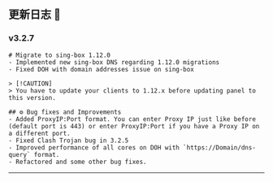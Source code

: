 
## 更新日志 📝
### v3.2.7
    # Migrate to sing-box 1.12.0
    - Implemented new sing-box DNS regarding 1.12.0 migrations
    - Fixed DOH with domain addresses issue on sing-box
    
    > [!CAUTION]
    > You have to update your clients to 1.12.x before updating panel to this version.
    
    ## ⚙️ Bug fixes and Improvements
    - Added ProxyIP:Port format. You can enter Proxy IP just like before (default port is 443) or enter ProxyIP:Port if you have a Proxy IP on a different port. 
    - Fixed Clash Trojan bug in 3.2.5
    - Improved performance of all cores on DOH with `https://Domain/dns-query` format.
    - Refactored and some other bug fixes.
---
